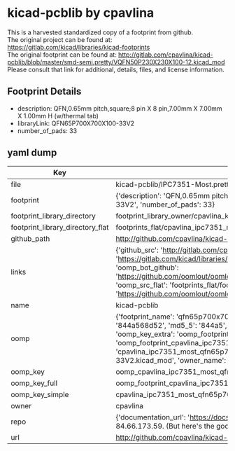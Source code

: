# kicad-pcblib by cpavlina  
This is a harvested standardized copy of a footprint from github.  
The original project can be found at:  
https://gitlab.com/kicad/libraries/kicad-footprints  
The original footprint can be found at:
http://gitlab.com/cpavlina/kicad-pcblib/blob/master/smd-semi.pretty/VQFN50P230X230X100-12.kicad_mod
Please consult that link for additional, details, files, and license information.  
## Footprint Details
* description: QFN,0.65mm pitch,square;8 pin X 8 pin,7.00mm X 7.00mm X 1.00mm H (w/thermal tab)  
* libraryLink: QFN65P700X700X100-33V2  
* number_of_pads: 33  
## yaml dump  
| Key | Value |  
| --- | --- |  
| file | kicad-pcblib/IPC7351-Most.pretty/QFN65P700X700X100-33V2.kicad_mod |  
| footprint | {'description': 'QFN,0.65mm pitch,square;8 pin X 8 pin,7.00mm X 7.00mm X 1.00mm H (w/thermal tab)', 'libraryLink': 'QFN65P700X700X100-33V2', 'number_of_pads': 33} |  
| footprint_library_directory | footprint_library_owner/cpavlina_kicad-pcblib |  
| footprint_library_directory_flat | footprints_flat/cpavlina_ipc7351_most_qfn65p700x700x100_33v2/working |  
| github_path | http://github.com/cpavlina/kicad-pcblib/blob/master/IPC7351-Most.pretty/QFN65P700X700X100-33V2.kicad_mod |  
| links | {'github_src': 'http://gitlab.com/cpavlina/kicad-pcblib/blob/master/smd-semi.pretty/VQFN50P230X230X100-12.kicad_mod', 'github_src_repo': 'https://gitlab.com/kicad/libraries/kicad-footprints', 'oomp_bot': 'footprints/cpavlina_ipc7351_most_qfn65p700x700x100_33v2/working', 'oomp_bot_github': 'https://github.com/oomlout/oomlout_oomp_footprint_bot/tree/main/footprints/cpavlina_ipc7351_most_qfn65p700x700x100_33v2/working', 'oomp_src_flat': 'footprints_flat/footprints_flat/cpavlina_ipc7351_most_qfn65p700x700x100_33v2/working', 'oomp_src_flat_github': 'https://github.com/oomlout/oomlout_oomp_footprint_src/tree/main/footprints_flat/cpavlina_ipc7351_most_qfn65p700x700x100_33v2/working'} |  
| name | kicad-pcblib |  
| oomp | {'footprint_name': 'qfn65p700x700x100_33v2', 'library_name': 'ipc7351_most', 'md5': '844a568d52638c3eba50377420832d60', 'md5_10': '844a568d52', 'md5_5': '844a5', 'md5_6': '844a56', 'oomp_key': 'oomp_cpavlina_ipc7351_most_qfn65p700x700x100_33v2', 'oomp_key_extra': 'oomp_footprint_cpavlina_ipc7351_most_qfn65p700x700x100_33v2', 'oomp_key_full': 'oomp_footprint_cpavlina_ipc7351_most_qfn65p700x700x100_33v2_844a56', 'oomp_key_simple': 'cpavlina_ipc7351_most_qfn65p700x700x100_33v2', 'original_filename': 'kicad-pcblib/IPC7351-Most.pretty/QFN65P700X700X100-33V2.kicad_mod', 'owner_name': 'cpavlina'} |  
| oomp_key | oomp_cpavlina_ipc7351_most_qfn65p700x700x100_33v2 |  
| oomp_key_full | oomp_footprint_cpavlina_ipc7351_most_qfn65p700x700x100_33v2 |  
| oomp_key_simple | cpavlina_ipc7351_most_qfn65p700x700x100_33v2 |  
| owner | cpavlina |  
| repo | {'documentation_url': 'https://docs.github.com/rest/overview/resources-in-the-rest-api#rate-limiting', 'message': "API rate limit exceeded for 84.66.173.59. (But here's the good news: Authenticated requests get a higher rate limit. Check out the documentation for more details.)"} |  
| url | http://github.com/cpavlina/kicad-pcblib |  

